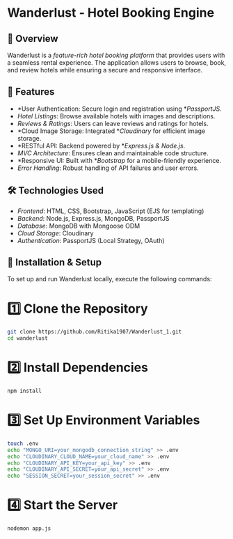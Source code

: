 # Wanderlust - Hotel Booking Engine

## 📌 Overview
Wanderlust is a *feature-rich hotel booking platform* that provides users with a seamless rental experience. The application allows users to browse, book, and review hotels while ensuring a secure and responsive interface.

## 🚀 Features
- *User Authentication: Secure login and registration using **PassportJS*.
- *Hotel Listings*: Browse available hotels with images and descriptions.
- *Reviews & Ratings*: Users can leave reviews and ratings for hotels.
- *Cloud Image Storage: Integrated **Cloudinary* for efficient image storage.
- *RESTful API: Backend powered by **Express.js & Node.js*.
- *MVC Architecture*: Ensures clean and maintainable code structure.
- *Responsive UI: Built with **Bootstrap* for a mobile-friendly experience.
- *Error Handling*: Robust handling of API failures and user errors.

## 🛠️ Technologies Used
- *Frontend*: HTML, CSS, Bootstrap, JavaScript (EJS for templating)
- *Backend*: Node.js, Express.js, MongoDB, PassportJS
- *Database*: MongoDB with Mongoose ODM
- *Cloud Storage*: Cloudinary
- *Authentication*: PassportJS (Local Strategy, OAuth)


## 🚀 Installation & Setup
To set up and run Wanderlust locally, execute the following commands:


# 1️⃣ Clone the Repository
```sh
git clone https://github.com/Ritika1907/Wanderlust_1.git  
cd wanderlust  
```

# 2️⃣ Install Dependencies  
```sh
npm install
```

# 3️⃣ Set Up Environment Variables  
```sh
touch .env  
echo "MONGO_URI=your_mongodb_connection_string" >> .env  
echo "CLOUDINARY_CLOUD_NAME=your_cloud_name" >> .env  
echo "CLOUDINARY_API_KEY=your_api_key" >> .env  
echo "CLOUDINARY_API_SECRET=your_api_secret" >> .env  
echo "SESSION_SECRET=your_session_secret" >> .env  
```

# 4️⃣ Start the Server 
```sh
nodemon app.js
```
